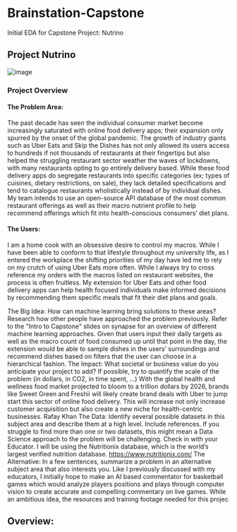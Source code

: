# Brainstation-Capstone
Initial EDA for Capstone Project: Nutrino 

## Project Nutrino

<p align="center"> 
  
  ![image](https://github.com/RafayKhan2/Brainstation-Capstone/assets/144967604/0facb35c-efe1-4dc9-ba99-2539c86aebb3)

</p>

### Project Overview

#### The Problem Area:
The past decade has seen the individual consumer market become increasingly saturated with online
food delivery apps; their expansion only spurred by the onset of the global pandemic. The growth of
industry giants such as Uber Eats and Skip the Dishes has not only allowed its users access to hundreds if
not thousands of restaurants at their fingertips but also helped the struggling restaurant sector weather
the waves of lockdowns, with many restaurants opting to go entirely delivery based.
While these food delivery apps do segregate restaurants into specific categories (ex; types of cuisines,
dietary restrictions, on sale), they lack detailed specifications and tend to catalogue restaurants
wholistically instead of by individual dishes.
My team intends to use an open-source API database of the most common restaurant offerings as well
as their macro nutrient profile to help recommend offerings which fit into health-conscious consumers’
diet plans.

#### The Users:
I am a home cook with an obsessive desire to control my macros. While I have been able to conform to
that lifestyle throughout my university life, as I entered the workplace the shifting priorities of my day
have led me to rely on my crutch of using Uber Eats more often. While I always try to cross reference my
orders with the macros listed on restaurant websites, the process is often fruitless. My extension for
Uber Eats and other food delivery apps can help health focused individuals make informed decisions by
recommending them specific meals that fit their diet plans and goals.

The Big Idea: How can machine learning bring solutions to these areas? Research how other
people have approached the problem previously. Refer to the "Intro to Capstone" slides on
synapse for an overview of different machine learning approaches.
Given that users input their daily targets as well as the macro count of food consumed up until that point
in the day, the extension would be able to sample dishes in the users’ surroundings and recommend
dishes based on filters that the user can choose in a hierarchical fashion.
The Impact: What societal or business value do you anticipate your project to add? If possible,
try to quantify the scale of the problem (in dollars, in CO2, in time spent, ...)
With the global health and wellness food market projected to bloom to a trillion dollars by 2026, brands
like Sweet Green and Freshii will likely create brand deals with Uber to jump start this sector of online
food delivery. This will increase not only increase customer acquisition but also create a new niche for
health-centric businesses.
Rafay Khan
The Data: Identify several possible datasets in this subject area and describe them at a high
level. Include references. If you struggle to find more than one or two datasets, this might
mean a Data Science approach to the problem will be challenging. Check in with your
Educator.
I will be using the Nutritionix database, which is the world’s largest verified nutrition database.
https://www.nutritionix.com/
The Alternative: In a few sentences, summarize a problem in an alternative subject area that
also interests you.
Like I previously discussed with my educators, I initially hope to make an AI based commentator for
basketball games which would analyze players positions and plays through computer vision to create
accurate and compelling commentary on live games. While an ambitious idea, the resources and training
footage needed for this projec

## Overview:
